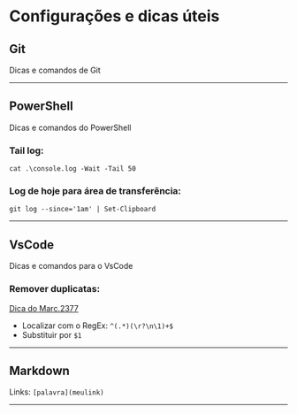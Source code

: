 
# Configurações e dicas úteis

## Git
Dicas e comandos de Git


--------------------------
## PowerShell
Dicas e comandos do PowerShell


### Tail log:

    cat .\console.log -Wait -Tail 50

### Log de hoje para área de transferência:

    git log --since='1am' | Set-Clipboard


--------------------------
## VsCode
Dicas e comandos para o VsCode

### Remover duplicatas:

[Dica do Marc.2377](https://stackoverflow.com/questions/37992493/how-to-remove-duplicate-lines-in-visual-studio-code/45829605)

* Localizar com o RegEx: `^(.*)(\r?\n\1)+$`
* Substituir por `$1`

--------------------------
## Markdown

Links: `[palavra](meulink)`

--------------------------
